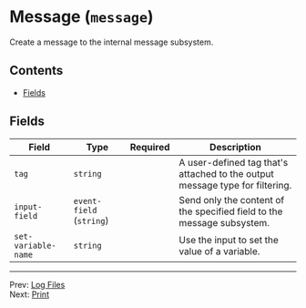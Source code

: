 # Message (`message`)

Create a message to the internal message subsystem.


## Contents

- [Fields](#fields)




## Fields


| Field | Type | Required | Description |
|---|---|:---:|---|
| `tag` | `string` |  | A user-defined tag that's attached to the output message type for filtering. |
| `input-field` | `event-field` (`string`) |  | Send only the content of the specified field to the message subsystem. |
| `set-variable-name` | `string` |  | Use the input to set the value of a variable. |








---
Prev: [Log Files](file.md)  
Next: [Print](print.md)  
